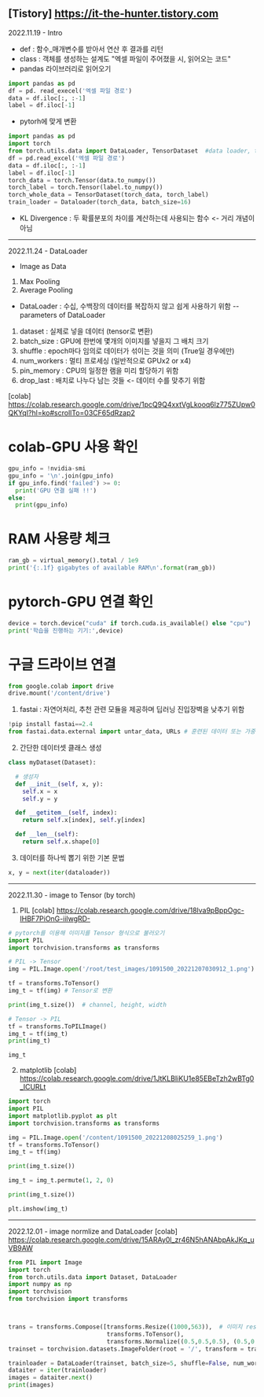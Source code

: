 [Tistory] https://it-the-hunter.tistory.com
------------------------------------------------------------------------------------------------
2022.11.19 - Intro
- def : 함수_매개변수를 받아서 연산 후 결과를 리턴
- class : 객체를 생성하는 설계도
"엑셀 파일이 주어졌을 시, 읽어오는 코드"
- pandas 라이브러리로 읽어오기
~~~py
import pandas as pd
df = pd. read_execel('엑셀 파일 경로')
data = df.iloc[:, :-1]
label = df.iloc[-1]
~~~
- pytorh에 맞게 변환
~~~py
import pandas as pd
import torch
from torch.utils.data import DataLoader, TensorDataset  #data loader, tensor dataset
df = pd.read_excel('엑셀 파일 경로')
data = df.iloc[:, :-1]
label = df.iloc[-1]
torch_data = torch.Tensor(data.to_numpy())
torch_label = torch.Tensor(label.to_numpy())
torch_whole_data = TensorDataset(torch_data, torch_label)
train_loader = Dataloader(torch_data, batch_size=16)
~~~
- KL Divergence : 두 확률분포의 차이를 계산하는데 사용되는 함수 <- 거리 개념이 아님
------------------------------------------------------------------------------------------------
2022.11.24 - DataLoader
- Image as Data
1. Max Pooling
2. Average Pooling
- DataLoader : 수십, 수백장의 데이터를 복잡하지 않고 쉽게 사용하기 위함
--parameters of DataLoader
1. dataset : 실제로 넣을 데이터 (tensor로 변환)
2. batch_size : GPU에 한번에 몇개의 이미지를 넣을지 그 배치 크기
3. shuffle : epoch마다 임의로 데이터가 섞이는 것을 의미 (True일 경우에만)
4. num_workers : 멀티 프로세싱 (일반적으로 GPUx2 or x4)
5. pin_memory : CPU의 일정한 램을 미리 할당하기 위함
6. drop_last : 배치로 나누다 남는 것들 <- 데이터 수를 맞추기 위함

[colab] https://colab.research.google.com/drive/1pcQ9Q4xxtVgLkooq6lz775ZUpw0QKYqI?hl=ko#scrollTo=03CF65dRzap2
# colab-GPU 사용 확인
~~~py
gpu_info = !nvidia-smi
gpu_info = '\n'.join(gpu_info)
if gpu_info.find('failed') >= 0:
  print('GPU 연결 실패 !!')
else:
  print(gpu_info)
~~~
# RAM 사용량 체크
~~~py
ram_gb = virtual_memory().total / 1e9
print('{:.1f} gigabytes of available RAM\n'.format(ram_gb))
~~~
# pytorch-GPU 연결 확인
~~~py
device = torch.device("cuda" if torch.cuda.is_available() else "cpu")
print('학습을 진행하는 기기:',device)
~~~
# 구글 드라이브 연결 
~~~py
from google.colab import drive
drive.mount('/content/drive')
~~~
1. fastai : 자연어처리, 추천 관련 모듈을 제공하며 딥러닝 진입장벽을 낮추기 위함
~~~py
!pip install fastai==2.4
from fastai.data.external import untar_data, URLs # 훈련된 데이터 또는 가중치를 사용하기 위함
~~~
2. 간단한 데이터셋 클래스 생성
~~~py
class myDataset(Dataset):

  # 생성자 
  def __init__(self, x, y):
    self.x = x
    self.y = y

  def __getitem__(self, index):
    return self.x[index], self.y[index]

  def __len__(self):
    return self.x.shape[0]
~~~
3. 데이터를 하나씩 뽑기 위한 기본 문법
~~~py
x, y = next(iter(dataloader))
~~~
------------------------------------------------------------------------------------------------
2022.11.30 - image to Tensor (by torch)
1. PIL
[colab] https://colab.research.google.com/drive/18lva9pBppOgc-IHBF7PiOnG-iilwgRD-
~~~py
# pytorch를 이용해 이미지를 Tensor 형식으로 불러오기
import PIL 
import torchvision.transforms as transforms

# PIL -> Tensor
img = PIL.Image.open('/root/test_images/1091500_20221207030912_1.png')

tf = transforms.ToTensor()
img_t = tf(img) # Tensor로 변환

print(img_t.size())  # channel, height, width

# Tensor -> PIL
tf = transforms.ToPILImage()
img_t = tf(img_t)
print(img_t)

img_t
~~~
2. matplotlib
[colab] https://colab.research.google.com/drive/1JtKLBIiKU1e85EBeTzh2wBTg0_ICURLt
~~~py
import torch
import PIL
import matplotlib.pyplot as plt
import torchvision.transforms as transforms

img = PIL.Image.open('/content/1091500_20221208025259_1.png')
tf = transforms.ToTensor()
img_t = tf(img)

print(img_t.size())

img_t = img_t.permute(1, 2, 0)

print(img_t.size())

plt.imshow(img_t)
~~~
------------------------------------------------------------------------------------------------
2022.12.01 - image normlize and DataLoader
[colab] https://colab.research.google.com/drive/15ARAy0l_zr46N5hANAbpAkJKq_uVB9AW
~~~py
from PIL import Image
import torch
from torch.utils.data import Dataset, DataLoader
import numpy as np
import torchvision
from torchvision import transforms



trans = transforms.Compose([transforms.Resize((1000,563)),  # 이미지 resize 
                            transforms.ToTensor(),
                            transforms.Normalize((0.5,0.5,0.5), (0.5,0.5,0.5))])  # 이미지 정규화
trainset = torchvision.datasets.ImageFolder(root = '/', transform = trans)

trainloader = DataLoader(trainset, batch_size=5, shuffle=False, num_workers=2)
dataiter = iter(trainloader)
images = dataiter.next()
print(images)
~~~
